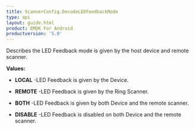 ```yaml
---
title: ScannerConfig.DecodeLEDFeedbackMode
type: api
layout: guide.html
product: EMDK For Android
productversion: '5.0'
---
```



Describes the LED Feedback mode is given by the host device and remote scanner.

**Values:**

* **LOCAL** -LED Feedback is given by the Device.

* **REMOTE** -LED Feedback is given by the Ring Scanner.

* **BOTH** -LED Feedback is given by both Device and the remote scanner.

* **DISABLE** -LED Feedback is disabled on both Device and the remote scanner.





